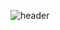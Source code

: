 ![header](https://capsule-render.vercel.app/api?type=waving&color=gradient&height=200&section=header&text=capsule%20render&fontSize=90)
